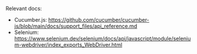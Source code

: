 Relevant docs:
 - Cucumber.js: https://github.com/cucumber/cucumber-js/blob/main/docs/support_files/api_reference.md
 - Selenium: https://www.selenium.dev/selenium/docs/api/javascript/module/selenium-webdriver/index_exports_WebDriver.html
